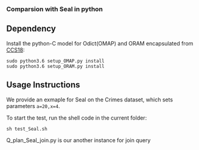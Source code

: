 ### Comparsion with Seal in python


## Dependency

Install the python-C model for Odict(OMAP) and ORAM encapsulated from [CCS18](https://github.com/jgharehchamani/SSE/tree/master/src/orion):

```  
sudo python3.6 setup_OMAP.py install
sudo python3.6 setup_ORAM.py install
```

## Usage Instructions


We provide an exmaple for Seal on the Crimes dataset, which sets parameters `a=20,x=4`.

To start the test, run the shell code in the current folder:

```sh test_Seal.sh```

Q_plan_Seal_join.py is our another instance for join query

